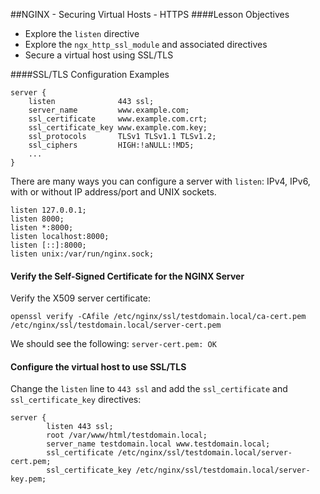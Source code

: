 ##NGINX - Securing Virtual Hosts - HTTPS
####Lesson Objectives
- Explore the `listen` directive
- Explore the `ngx_http_ssl_module` and associated directives
- Secure a virtual host using SSL/TLS

####SSL/TLS Configuration Examples

```
server {
    listen              443 ssl;
    server_name         www.example.com;
    ssl_certificate     www.example.com.crt;
    ssl_certificate_key www.example.com.key;
    ssl_protocols       TLSv1 TLSv1.1 TLSv1.2;
    ssl_ciphers         HIGH:!aNULL:!MD5;
    ...
}
```

There are many ways you can configure a server with `listen`: IPv4, IPv6, with or without IP address/port and UNIX sockets.

```
listen 127.0.0.1;
listen 8000;
listen *:8000;
listen localhost:8000;
listen [::]:8000;
listen unix:/var/run/nginx.sock;
```

#### Verify the Self-Signed Certificate for the NGINX Server

Verify the X509 server certificate:

```
openssl verify -CAfile /etc/nginx/ssl/testdomain.local/ca-cert.pem /etc/nginx/ssl/testdomain.local/server-cert.pem
```

We should see the following: `server-cert.pem: OK`

#### Configure the virtual host to use SSL/TLS

Change the `listen` line to `443 ssl` and add the `ssl_certificate` and `ssl_certificate_key` directives:

```
server {
        listen 443 ssl;
        root /var/www/html/testdomain.local;
        server_name testdomain.local www.testdomain.local;
        ssl_certificate /etc/nginx/ssl/testdomain.local/server-cert.pem;
        ssl_certificate_key /etc/nginx/ssl/testdomain.local/server-key.pem;
```
